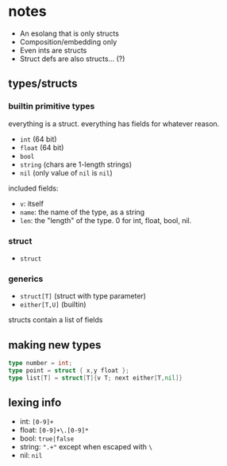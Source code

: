 # notes

- An esolang that is only structs
- Composition/embedding only
- Even ints are structs
- Struct defs are also structs... (?)

## types/structs

### builtin primitive types

everything is a struct. everything has fields for whatever reason.

- `int` (64 bit)
- `float` (64 bit)
- `bool`
- `string` (chars are 1-length strings)
- `nil` (only value of `nil` is `nil`)

included fields:

- `v`: itself
- `name`: the name of the type, as a string
- `len`: the "length" of the type. 0 for int, float, bool, nil.

### struct

- `struct`

### generics

- `struct[T]` (struct with type parameter)
- `either[T,U]` (builtin)

structs contain a list of fields

## making new types

```go
type number = int;
type point = struct { x,y float };
type list[T] = struct[T]{v T; next either[T,nil]}
```

## lexing info

- int: `[0-9]+`
- float: `[0-9]+\.[0-9]*`
- bool: `true|false`
- string: `".+"` except when escaped with `\`
- nil: `nil`
